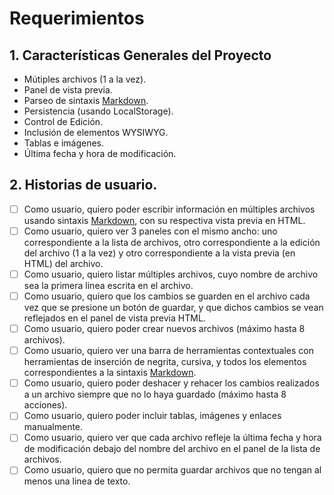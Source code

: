 # Requerimientos

## 1. Características Generales del Proyecto

+ Mútiples archivos (1 a la vez).
+ Panel de vista previa.
+ Parseo de sintaxis [Markdown][1].
+ Persistencia (usando LocalStorage).
+ Control de Edición.
+ Inclusión de elementos WYSIWYG.
+ Tablas e imágenes.
+ Última fecha y hora de modificación.

## 2. Historias de usuario.

+ [ ] Como usuario, quiero poder escribir información en múltiples archivos usando sintaxis [Markdown][1], con su respectiva vista previa en HTML.
+ [ ] Como usuario, quiero ver 3 paneles con el mismo ancho: uno correspondiente a la lista de archivos, otro correspondiente a la edición del archivo (1 a la vez) y otro correspondiente a la vista previa (en HTML) del archivo.
+ [ ] Como usuario, quiero listar múltiples archivos, cuyo nombre de archivo sea la primera linea escrita en el archivo.
+ [ ] Como usuario, quiero que los cambios se guarden en el archivo cada vez que se presione un botón de guardar, y que dichos cambios se vean reflejados en el panel de vista previa HTML.
+ [ ] Como usuario, quiero poder crear nuevos archivos (máximo hasta 8 archivos).
+ [ ] Como usuario, quiero ver una barra de herramientas contextuales con herramientas de inserción de negrita, cursiva, y todos los elementos correspondientes a la sintaxis [Markdown][1].
+ [ ] Como usuario, quiero poder deshacer y rehacer los cambios realizados a un archivo siempre que no lo haya guardado (máximo hasta 8 acciones).
+ [ ] Como usuario, quiero poder incluir tablas, imágenes y enlaces manualmente.
+ [ ] Como usuario, quiero ver que cada archivo refleje la última fecha y hora de modificación debajo del nombre del archivo en el panel de la lista de archivos.
+ [ ] Como usuario, quiero que no permita guardar archivos que no tengan al menos una linea de texto.

[1]: http://daringfireball.net/projects/markdown/
